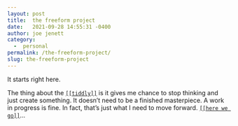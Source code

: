 ```yaml
---
layout: post
title:  the freeform project
date:   2021-09-28 14:55:31 -0400
author: joe jenett
category:
  -  personal
permalink: /the-freeform-project/
slug: the-freeform-project
---
```

<p>It starts right here.</p>
<p>The thing about the <a href="https://joe.jenett.org/" title=""><code>[[tiddly]]</code></a> is it gives me chance to stop thinking and just create something. It doesn’t need to be a finished masterpiece. A work in progress is fine. In fact, that’s just what I need to move forward. <a href="https://joe.jenett.org/#freeform%20092821"><code>[[here we go]]</code></a>...</p>